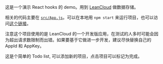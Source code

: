 这是一个演示 React hooks 的 demo。用到 [LeanCloud](https://leancloud.cn) 做数据存储。

相关的代码主要在 [`src/App.js`](src/App.js)。可以在本地用 `npm start` 来运行项目，也可以访问[这个链接](https://hook-demo.netlify.com/)。

注意这个项目使用的是 LeanCloud 的一个开发版应用，在测试的人多时可能会因为超出请求数限制而出错。如果要基于它做进一步开发，建议尽快替换自己的 AppId 和 AppKey。

这是个简单的 Todo list, 可以添加新的项目，点击项目可以标记为完成。
